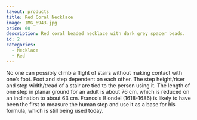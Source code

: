 ```yaml
---
layout: products
title: Red Coral Necklace
image: IMG_6943.jpg
price: 60
description: Red coral beaded necklace with dark grey spacer beads.
id: 2
categories:   
  - Necklace
  - Red
---
```




No one can possibly climb a flight of stairs without making contact with one’s foot. Foot and step dependent on each other. The step height/riser and step width/tread of a stair are tied to the person using it. The length of one step in planar ground for an adult is about 76 cm, which is reduced on an inclination to about 63 cm. Francois Blondel (1618-1686) is likely to have been the first to measure the human step and use it as a base for his formula, which is still being used today.

